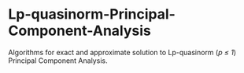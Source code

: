 # Lp-quasinorm-Principal-Component-Analysis
Algorithms for exact and approximate solution to Lp-quasinorm (*p &le; 1*) Principal Component Analysis.
